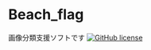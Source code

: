 # Beach_flag
画像分類支援ソフトです
<a href="https://github.com/Yuto-Tomono/Beach_flag/blob/main/LICENSE"><img alt="GitHub license" src="https://img.shields.io/github/license/Yuto-Tomono/Beach_flag"></a>

